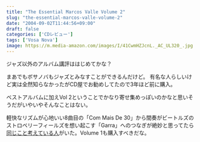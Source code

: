```yaml
---
title: "The Essential Marcos Valle Volume 2"
slug: "the-essential-marcos-valle-volume-2"
date: "2004-09-02T11:44:56+09:00"
draft: false
categories: ['CDレビュー']
tags: ['Vosa Nova']
image: https://m.media-amazon.com/images/I/41CwmHZJcnL._AC_UL320_.jpg
---
```

ジャズ以外のアルバム講評ははじめてかな？ 
<!--more-->
まあでもボサノバもジャズとみなすことができるんだけど。
有名な人らしいけど実は全然知らなかったがCD屋でお勧めしてたので3年ほど前に購入。

ベストアルバムに加えVol 2ということでかなり寄せ集めっぽいのかなと思いそうだがいやいやそんなことはない。

軽快なリズムが心地いい8曲目の「Com Mais De 30」から間奏がビートルズのストロベリーフィールズを想い起こす「Garra」へのつなぎが絶妙と思ってたら[同じこと考えている人](http://marma-records.cool.ne.jp/r_b1.html)がいた。Volume 1も購入すべきだな。
